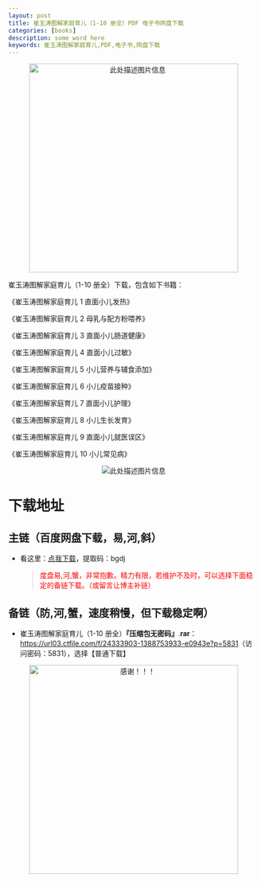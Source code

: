 ```yaml
---
layout: post
title: 崔玉涛图解家庭育儿（1-10 册全）PDF 电子书网盘下载
categories: [books]
description: some word here
keywords: 崔玉涛图解家庭育儿,PDF,电子书,网盘下载
---
```


<div align="center"><img src="https://qweree.cn/wp-content/uploads/2024/10/cui-yu-tao-tu-jie-jia-ting-yu-er.jpeg" alt="此处描述图片信息" width="420px" height="auto"></div>

崔玉涛图解家庭育儿（1-10 册全）下载，包含如下书籍：

《崔玉涛图解家庭育儿 1 直面小儿发热》

《崔玉涛图解家庭育儿 2 母乳与配方粉喂养》

《崔玉涛图解家庭育儿 3 直面小儿肠道健康》

《崔玉涛图解家庭育儿 4 直面小儿过敏》

《崔玉涛图解家庭育儿 5 小儿营养与辅食添加》

《崔玉涛图解家庭育儿 6 小儿疫苗接种》

《崔玉涛图解家庭育儿 7 直面小儿护理》

《崔玉涛图解家庭育儿 8 小儿生长发育》

《崔玉涛图解家庭育儿 9 直面小儿就医误区》

《崔玉涛图解家庭育儿 10 小儿常见病》

<div align="center"><img src="https://qweree.cn/wp-content/uploads/2024/10/cui-yu-tao-tu-jie-jia-ting-yu-er-2-tuya.jpeg" alt="此处描述图片信息"></div>

# 下载地址

## 主链（百度网盘下载，易,河,斜）

- 看这里：[点我下载](https://pan.baidu.com/s/1iMXUbSbtZQZjDcqDmnWUyw?pwd=bgdj)，提取码：bgdj

  > <p style="color:red" >度盘易,河,蟹，非常抱歉。精力有限，若维护不及时，可以选择下面稳定的备链下载。（或留言让博主补链）</p>

## 备链（防,河,蟹，速度稍慢，但下载稳定啊）

- 崔玉涛图解家庭育儿（1-10 册全）**『压缩包无密码』**.**rar**：<https://url03.ctfile.com/f/24333903-1388753933-e0943e?p=5831>（访问密码：5831），选择【普通下载】

<div align="center"><img src="https://pic.imgdb.cn/item/6707df6bd29ded1a8ce37031.gif" alt="感谢！！！" width="420px" height="auto"/></div>

